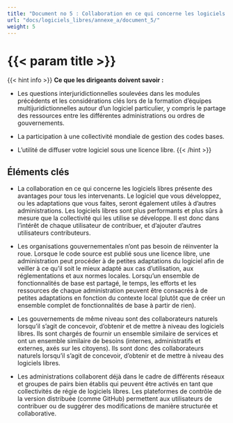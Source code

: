 ```yaml
---
title: "Document no 5 : Collaboration en ce qui concerne les logiciels libres"
url: "docs/logiciels_libres/annexe_a/document_5/"
weight: 5
---
```


# {{< param title >}}

{{< hint info >}}
**Ce que les dirigeants doivent savoir :**

- Les questions interjuridictionnelles soulevées dans les modules précédents et les considérations clés lors de la formation d’équipes multijuridictionnelles autour d’un logiciel particulier, y compris le partage des ressources entre les différentes administrations ou ordres de gouvernements.

- La participation à une collectivité mondiale de gestion des codes bases.

- L’utilité de diffuser votre logiciel sous une licence libre.
{{< /hint >}}

## Éléments clés

- La collaboration en ce qui concerne les logiciels libres présente des avantages pour tous les intervenants. Le logiciel que vous développez, ou les adaptations que vous faites, seront également utiles à d’autres administrations. Les logiciels libres sont plus performants et plus sûrs à mesure que la collectivité qui les utilise se développe. Il est donc dans l’intérêt de chaque utilisateur de contribuer, et d’ajouter d’autres utilisateurs contributeurs.

- Les organisations gouvernementales n’ont pas besoin de réinventer la roue. Lorsque le code source est publié sous une licence libre, une administration peut procéder à de petites adaptations du logiciel afin de veiller à ce qu’il soit le mieux adapté aux cas d’utilisation, aux réglementations et aux normes locales. Lorsqu’un ensemble de fonctionnalités de base est partagé, le temps, les efforts et les ressources de chaque administration peuvent être consacrés à de petites adaptations en fonction du contexte local (plutôt que de créer un ensemble complet de fonctionnalités de base à partir de rien).

- Les gouvernements de même niveau sont des collaborateurs naturels lorsqu’il s’agit de concevoir, d’obtenir et de mettre à niveau des logiciels libres. Ils sont chargés de fournir un ensemble similaire de services et ont un ensemble similaire de besoins (internes, administratifs et externes, axés sur les citoyens). Ils sont donc des collaborateurs naturels lorsqu’il s’agit de concevoir, d’obtenir et de mettre à niveau des logiciels libres.

- Les administrations collaborent déjà dans le cadre de différents réseaux et groupes de pairs bien établis qui peuvent être activés en tant que collectivités de régie de logiciels libres. Les plateformes de contrôle de la version distribuée (comme GitHub) permettent aux utilisateurs de contribuer ou de suggérer des modifications de manière structurée et collaborative.
